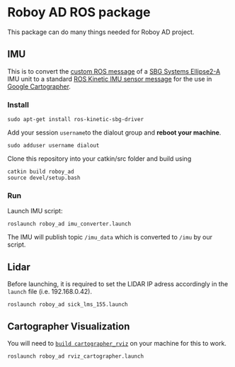 # Roboy AD ROS package
This package can do many things needed for Roboy AD project.

## IMU 
This is to convert the [custom ROS message](http://docs.ros.org/api/sbg_driver/html/msg/SbgImuData.html) of a [SBG Systems Ellipse2-A](https://www.sbg-systems.com/products/ellipse-2-series/) IMU unit to a standard [ROS Kinetic IMU sensor message](http://docs.ros.org/kinetic/api/sensor_msgs/html/msg/Imu.html) for the use in [Google Cartographer](https://github.com/Roboy/cartographer_ros/tree/roboy).

### Install
```
sudo apt-get install ros-kinetic-sbg-driver
```
Add your session `username`to the dialout group and **reboot your machine**.
```
sudo adduser username dialout
```
Clone this repository into your catkin/src folder and build using
```
catkin build roboy_ad
source devel/setup.bash
```

### Run
Launch IMU script:
```
roslaunch roboy_ad imu_converter.launch
```
The IMU will publish topic `/imu_data` which is converted to `/imu` by our script.

## Lidar
Before launching, it is required to set the LIDAR IP adress accordingly in the `launch` file (i.e. 192.168.0.42). 
```
roslaunch roboy_ad sick_lms_155.launch
```

## Cartographer Visualization
You will need to [`build cartographer_rviz`](https://github.com/Roboy/cartographer_ros/tree/roboy) on your machine for this to work.

```
roslaunch roboy_ad rviz_cartographer.launch
```
